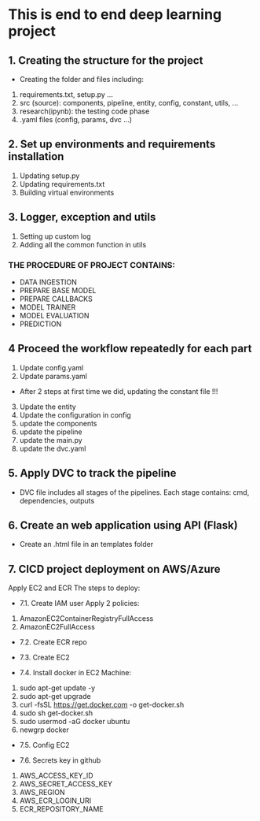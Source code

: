 # This is end to end deep learning project

## 1. Creating the structure for the project
- Creating the folder and files including:
1. requirements.txt, setup.py ...
2. src (source): components, pipeline, entity, config, constant, utils, ...
3. research(ipynb): the testing code phase
4. .yaml files (config, params, dvc ...)

## 2. Set up environments and requirements installation
1. Updating setup.py
2. Updating requirements.txt
3. Building virtual environments

## 3. Logger, exception and utils
1. Setting up custom log
2. Adding all the common function in utils

### THE PROCEDURE OF PROJECT CONTAINS:
- DATA INGESTION
- PREPARE BASE MODEL
- PREPARE CALLBACKS
- MODEL TRAINER
- MODEL EVALUATION
- PREDICTION

## 4 Proceed the workflow repeatedly for each part
1. Update config.yaml
2. Update params.yaml 
- After 2 steps at first time we did, updating the constant file !!!
3. Update the entity
4. Update the configuration in config
5. update the components
6. update the pipeline
7. update the main.py
8. update the dvc.yaml

## 5. Apply DVC to track the pipeline
- DVC file includes all stages of the pipelines. Each stage contains: cmd, dependencies, outputs

## 6. Create an web application using API (Flask)
- Create an .html file in an templates folder

## 7. CICD project deployment on AWS/Azure
Apply EC2 and ECR
The steps to deploy:

- 7.1. Create IAM user
Apply 2 policies: 
1. AmazonEC2ContainerRegistryFullAccess
2. AmazonEC2FullAccess

- 7.2. Create ECR repo

- 7.3. Create EC2

- 7.4. Install docker in EC2 Machine:
1. sudo apt-get update -y
2. sudo apt-get upgrade
3. curl -fsSL https://get.docker.com -o get-docker.sh
4. sudo sh get-docker.sh
5. sudo usermod -aG docker ubuntu
6. newgrp docker

- 7.5. Config EC2

- 7.6. Secrets key in github
1. AWS_ACCESS_KEY_ID
2. AWS_SECRET_ACCESS_KEY
3. AWS_REGION 
4. AWS_ECR_LOGIN_URI 
5. ECR_REPOSITORY_NAME 






